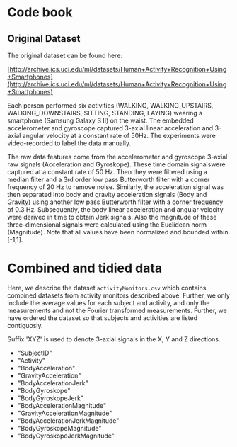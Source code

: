 # Code book

## Original Dataset
The original dataset can be found here:

[http://archive.ics.uci.edu/ml/datasets/Human+Activity+Recognition+Using+Smartphones](http://archive.ics.uci.edu/ml/datasets/Human+Activity+Recognition+Using+Smartphones)

Each person performed six activities (WALKING, WALKING_UPSTAIRS, WALKING_DOWNSTAIRS, SITTING, STANDING, LAYING) wearing a smartphone (Samsung Galaxy S II) on the waist. The embedded accelerometer and gyroscope captured 3-axial linear acceleration and 3-axial angular velocity at a constant rate of 50Hz. The experiments were video-recorded to label the data manually.

The raw data features come from the accelerometer and gyroscope 3-axial raw signals (Acceleration and Gyroskope). These time domain signalswere captured at a constant rate of 50 Hz. Then they were filtered using a median filter and a 3rd order low pass Butterworth filter with a corner frequency of 20 Hz to remove noise. Similarly, the acceleration signal was then separated into body and gravity acceleration signals (Body and Gravity) using another low pass Butterworth filter with a corner frequency of 0.3 Hz. Subsequently, the body linear acceleration and angular velocity were derived in time to obtain Jerk signals. Also the magnitude of these three-dimensional signals were calculated using the Euclidean norm (Magnitude).  Note that all values have been normalized and bounded within [-1,1]. 

# Combined and tidied data

Here, we describe the dataset `activityMonitors.csv` which contains combined datasets from activity monitors described above. Further, we only include the average values for each subject and activity, and only the measurements and not the Fourier transformed measurements. Further, we have ordered the dataset so that subjects and activities are listed contiguosly.

Suffix 'XYZ' is used to denote 3-axial signals in the X, Y and Z directions.

* "SubjectID"
* "Activity"
* "BodyAcceleration"
* "GravityAcceleration"
* "BodyAccelerationJerk"
* "BodyGyroskope"
* "BodyGyroskopeJerk"
* "BodyAccelerationMagnitude" 
* "GravityAccelerationMagnitude"
* "BodyAccelerationJerkMagnitude"
* "BodyGyroskopeMagnitude"
* "BodyGyroskopeJerkMagnitude"